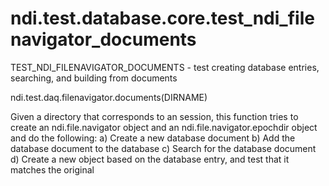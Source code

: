 # ndi.test.database.core.test_ndi_filenavigator_documents

  TEST_NDI_FILENAVIGATOR_DOCUMENTS - test creating database entries, searching, and building from documents
 
  ndi.test.daq.filenavigator.documents(DIRNAME)
 
  Given a directory that corresponds to an session, this function tries to create
  an ndi.file.navigator object and an ndi.file.navigator.epochdir object and do the following:
    a) Create a new database document
    b) Add the database document to the database
    c) Search for the database document
    d) Create a new object based on the database entry, and test that it matches the original
